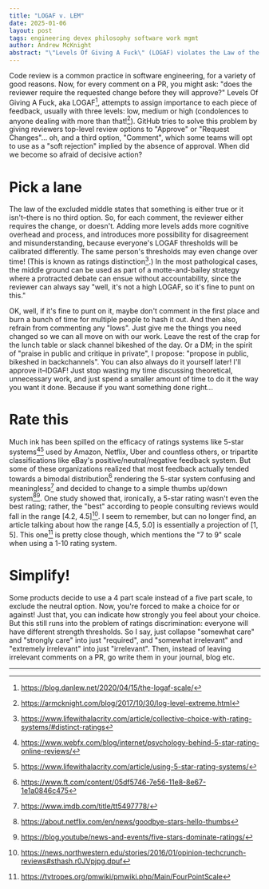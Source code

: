 ```yaml
---
title: "LOGAF v. LEM"
date: 2025-01-06
layout: post
tags: engineering devex philosophy software work mgmt
author: Andrew McKnight
abstract: "\"Levels Of Giving A Fuck\" (LOGAF) violates the Law of the Excluded Middle."
---
```


Code review is a common practice in software engineering, for a variety of good reasons. Now, for every comment on a PR, you might ask: "does the reviewer require the requested change before they will approve?" Levels Of Giving A Fuck, aka LOGAF[^8], attempts to assign importance to each piece of feedback, usually with three levels: low, medium or high (condolences to anyone dealing with more than that![^9]). GitHub tries to solve this problem by giving reviewers top-level review options to "Approve" or "Request Changes"... oh, and a third option, "Comment", which some teams will opt to use as a "soft rejection" implied by the absence of approval. When did we become so afraid of decisive action?

# Pick a lane

The law of the excluded middle states that something is either true or it isn't–there is no third option. So, for each comment, the reviewer either requires the change, or doesn't. Adding more levels adds more cognitive overhead and process, and introduces more possibility for disagreement and misunderstanding, because everyone's LOGAF thresholds will be calibrated differently. The same person's thresholds may even change over time! (This is known as ratings distinction[^1].) In the most pathological cases, the middle ground can be used as part of a motte-and-bailey strategy where a protracted debate can ensue without accountability, since the reviewer can always say "well, it's not a high LOGAF, so it's fine to punt on this."

OK, well, if it's fine to punt on it, maybe don't comment in the first place and burn a bunch of time for multiple people to hash it out. And then also, refrain from commenting any "lows". Just give me the things you need changed so we can all move on with our work. Leave the rest of the crap for the lunch table or slack channel bikeshed of the day. Or a DM; in the spirit of "praise in public and critique in private", I propose: "propose in public, bikeshed in backchannels". You can also always do it yourself later! I'll approve it–IDGAF! Just stop wasting my time discussing theoretical, unnecessary work, and just spend a smaller amount of time to do it the way you want it done. Because if you want something done right...

# Rate this

Much ink has been spilled on the efficacy of ratings systems like 5-star systems[^2][^3] used by Amazon, Netflix, Uber and countless others, or tripartite classifications like eBay's positive/neutral/negative feedback system. But some of these organizations realized that most feedback actually tended towards a bimodal distribution[^6] rendering the 5-star system confusing and meaningless[^7] and decided to change to a simple thumbs up/down system[^4][^5]. One study showed that, ironically, a 5-star rating wasn't even the best rating; rather, the "best" according to people consulting reviews would fall in the range [4.2, 4.5][^10]. I seem to remember, but can no longer find, an article talking about how the range [4.5, 5.0] is essentially a projection of [1, 5]. This one[^11] is pretty close though, which mentions the "7 to 9" scale when using a 1-10 rating system.

# Simplify!

Some products decide to use a 4 part scale instead of a five part scale, to exclude the neutral option. Now, you're forced to make a choice for or against! Just that, you can indicate how strongly you feel about your choice. But this still runs into the problem of ratings discrimination: everyone will have different strength thresholds. So I say, just collapse "somewhat care" and "strongly care" into just "required", and "somewhat irrelevant" and "extremely irrelevant" into just "irrelevant". Then, instead of leaving irrelevant comments on a PR, go write them in your journal, blog etc.

---

[^1]: https://www.lifewithalacrity.com/article/collective-choice-with-rating-systems/#distinct-ratings
[^2]: https://www.webfx.com/blog/internet/psychology-behind-5-star-rating-online-reviews/
[^3]: https://www.lifewithalacrity.com/article/using-5-star-rating-systems/
[^4]: https://about.netflix.com/en/news/goodbye-stars-hello-thumbs
[^5]: https://blog.youtube/news-and-events/five-stars-dominate-ratings/
[^6]: https://www.ft.com/content/05df5746-7e56-11e8-8e67-1e1a0846c475
[^7]: https://www.imdb.com/title/tt5497778/
[^8]: https://blog.danlew.net/2020/04/15/the-logaf-scale/
[^9]: https://armcknight.com/blog/2017/10/30/log-level-extreme.html
[^10]: https://news.northwestern.edu/stories/2016/01/opinion-techcrunch-reviews#sthash.r0JVpjpg.dpuf
[^11]: https://tvtropes.org/pmwiki/pmwiki.php/Main/FourPointScale
